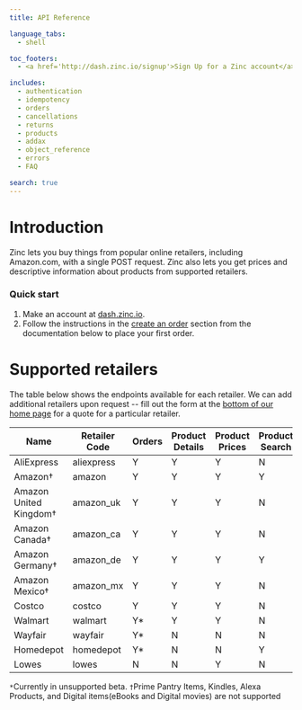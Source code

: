 ```yaml
---
title: API Reference

language_tabs:
  - shell

toc_footers:
  - <a href='http://dash.zinc.io/signup'>Sign Up for a Zinc account</a>

includes:
  - authentication
  - idempotency
  - orders
  - cancellations
  - returns
  - products
  - addax
  - object_reference
  - errors
  - FAQ

search: true
---
```


# Introduction

Zinc lets you buy things from popular online retailers, including Amazon.com, with  a single POST request. Zinc also lets you get prices and descriptive information about products from supported retailers.

### Quick start

1. Make an account at [dash.zinc.io](https://dash.zinc.io/signup).
2. Follow the instructions in the [create an order](#create-an-order) section from the documentation below to place your first order.

# Supported retailers

The table below shows the endpoints available for each retailer. We can add additional retailers upon request -- fill out the form at the [bottom of our home page](https://zinc.io/#bottom) for a quote for a particular retailer.

Name | Retailer Code | Orders | Product Details | Product Prices | Product Search
---- | ------------- | ------ | --------------- | -------------- | --------------
AliExpress | aliexpress | Y | Y | Y | N
Amazon† | amazon | Y | Y | Y | Y
Amazon United Kingdom† | amazon_uk | Y | Y | Y | N
Amazon Canada† | amazon_ca | Y | Y | Y | N
Amazon Germany† | amazon_de | Y | Y | Y | Y
Amazon Mexico† | amazon_mx | Y | Y | Y | N
Costco | costco | Y | Y | Y | N
Walmart | walmart | Y* | Y | Y | N
Wayfair | wayfair | Y* | N | N | N
Homedepot | homedepot | Y* | N | N | Y
Lowes | lowes | N | N | Y | N

```*```Currently in unsupported beta.
```†```Prime Pantry Items, Kindles, Alexa Products, and Digital items(eBooks and Digital movies) are not supported
